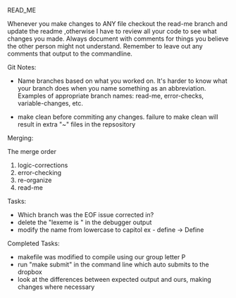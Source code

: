 READ_ME 

Whenever you make changes to ANY file checkout the read-me branch and update the readme
,otherwise I have to review all your code to see what changes you made. Always document
with comments for things you believe the other person might not understand. Remember to 
leave out any comments that output to the commandline. 



Git Notes:
- Name branches based on what you worked on. It's harder to know what your branch does
  when you name something as an abbreviation. Examples of appropriate branch names:
  read-me, error-checks, variable-changes, etc.

- make clean before commiting any changes. failure to make clean will
  result in extra "~" files in the repsository

Merging:

The merge order 
1. logic-corrections
2. error-checking
3. re-organize
4. read-me


Tasks: 
- Which branch was the EOF issue corrected in?
- delete the "lexeme is " in the debugger output 
- modify the <non-terminal> name from lowercase to capitol 
      ex - define -> Define

Completed Tasks: 
- makefile was modified to compile using our group letter P
- run "make submit" in the command line which auto submits to 
  the dropbox
- look at the differences between expected output and ours, making changes 
  where necessary
